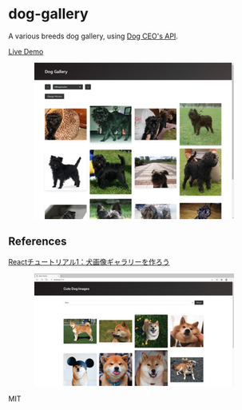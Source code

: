 # dog-gallery
A various breeds dog gallery, using [Dog CEO's API](https://dog.ceo/dog-api/).

[Live Demo](https://mikeda37.github.io/dog-gallery/)

<div align="center"><img src="./docs/img/page_image.jpg" width="400"/></div>

## References

[Reactチュートリアル1：犬画像ギャラリーを作ろう](https://zenn.dev/likr/articles/6be53ca64f29aa035f07)
<div align="center"><img src="./docs/img/ref_page_image.jpg" width="400"/></div>

MIT
